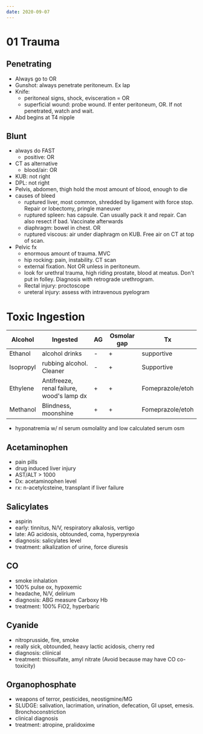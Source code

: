 ```yaml
---
date: 2020-09-07
---
```


# 01 Trauma

## Penetrating

- Always go to OR
- Gunshot: always penetrate peritoneum. Ex lap
- Knife:
	- peritoneal signs, shock, evisceration = OR
	- superficial wound: probe wound. If enter peritoneum, OR. If not penetrated, watch and wait.
- Abd begins at T4 nipple

## Blunt

- always do FAST
	- positive: OR
- CT as alternative
	- blood/air: OR
- KUB: not right
- DPL: not right
- Pelvis, abdomen, thigh hold the most amount of blood, enough to die
- causes of bleed
	- ruptured liver, most common, shredded by ligament with force stop. Repair or lobectomy, pringle maneuver
	- ruptured spleen: has capsule. Can usually pack it and repair. Can also resect if bad. Vaccinate afterwards
	- diaphragm: bowel in chest. OR
	- ruptured viscous: air under diaphragm on KUB. Free air on CT at top of scan.
- Pelvic fx
	- enormous amount of trauma. MVC
	- hip rocking: pain, instability. CT scan
	- external fixation. Not OR unless in peritoneum.
	- look for urethral trauma, high riding prostate, blood at meatus. Don't put in folley. Diagnosis with retrograde urethrogram.
	- Rectal injury: proctoscope
	- ureteral injury: assess with intravenous pyelogram

# Toxic Ingestion

| Alcohol   | Ingested                                 | AG   | Osmolar gap | Tx               |
| --------- | ---------------------------------------- | ---- | ----------- | ---------------- |
| Ethanol   | alcohol drinks                           | -    | +           | supportive       |
| Isopropyl | rubbing alcohol. Cleaner                 | -    | +           | Supportive       |
| Ethylene  | Antifreeze, renal failure, wood's lamp dx | +    | +           | Fomeprazole/etoh |
| Methanol  | Blindness, moonshine                     | +    | +           | Fomeprazole/etoh |

- hyponatremia w/ nl serum osmolality and low calculated serum osm

## Acetaminophen

- pain pills
- drug induced liver injury
- AST/ALT > 1000
- Dx: acetaminophen level
- rx: n-acetylcsteine, transplant if liver failure

## Salicylates

- aspirin
- early: tinnitus, N/V, respiratory alkalosis, vertigo
- late: AG acidosis, obtounded, coma, hyperpyrexia
- diagnosis: salicylates level
- treatment: alkalization of urine, force diuresis

## CO

- smoke inhalation
- 100% pulse ox, hypoxemic
- headache, N/V, delirium
- diagnosis: ABG measure Carboxy Hb
- treatment: 100% FiO2, hyperbaric

## Cyanide

- nitroprusside, fire, smoke
- really sick, obtounded, heavy lactic acidosis, cherry red
- diagnosis: cliinical
- treatment: thiosulfate, amyl nitrate (Avoid because may have CO co-toxicity)

## Organophosphate

- weapons of terror, pesticides, neostigmine/MG
- SLUDGE: salivation, lacrimation, urination, defecation, GI upset, emesis. Bronchoconstriction
- clinical diagnosis
- treatment: atropine, pralidoxime
